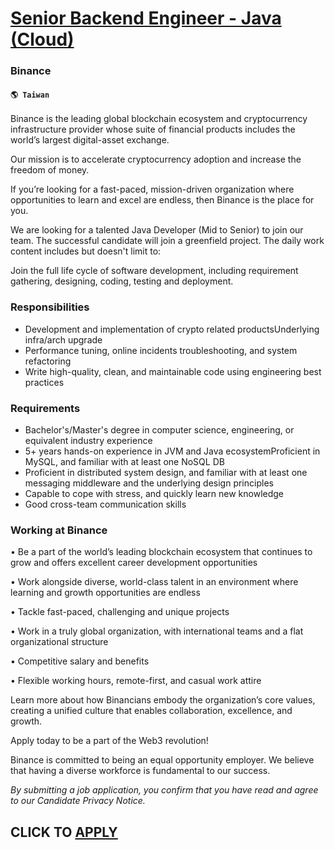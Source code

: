 # [Senior Backend Engineer - Java (Cloud)](https://www.remotewlb.com/apply/senior-backend-engineer-java-cloud-69925)  
### Binance  
#### `🌎 Taiwan`  

Binance is the leading global blockchain ecosystem and cryptocurrency infrastructure provider whose suite of financial products includes the world’s largest digital-asset exchange.

Our mission is to accelerate cryptocurrency adoption and increase the freedom of money.

If you’re looking for a fast-paced, mission-driven organization where opportunities to learn and excel are endless, then Binance is the place for you.

We are looking for a talented Java Developer (Mid to Senior) to join our team. The successful candidate will join a greenfield project. The daily work content includes but doesn't limit to:

Join the full life cycle of software development, including requirement gathering, designing, coding, testing and deployment.

###  Responsibilities

  * Development and implementation of crypto related productsUnderlying infra/arch upgrade
  * Performance tuning, online incidents troubleshooting, and system refactoring
  * Write high-quality, clean, and maintainable code using engineering best practices

### Requirements

  * Bachelor's/Master's degree in computer science, engineering, or equivalent industry experience
  * 5+ years hands-on experience in JVM and Java ecosystemProficient in MySQL, and familiar with at least one NoSQL DB
  * Proficient in distributed system design, and familiar with at least one messaging middleware and the underlying design principles
  * Capable to cope with stress, and quickly learn new knowledge
  * Good cross-team communication skills

### Working at Binance

• Be a part of the world’s leading blockchain ecosystem that continues to grow and offers excellent career development opportunities

• Work alongside diverse, world-class talent in an environment where learning and growth opportunities are endless

• Tackle fast-paced, challenging and unique projects

• Work in a truly global organization, with international teams and a flat organizational structure

• Competitive salary and benefits

• Flexible working hours, remote-first, and casual work attire

Learn more about how Binancians embody the organization’s core values, creating a unified culture that enables collaboration, excellence, and growth.

Apply today to be a part of the Web3 revolution!

Binance is committed to being an equal opportunity employer. We believe that having a diverse workforce is fundamental to our success.

_By submitting a job application, you confirm that you have read and agree to our Candidate Privacy Notice._

  
## CLICK TO [APPLY](https://www.remotewlb.com/apply/senior-backend-engineer-java-cloud-69925)

